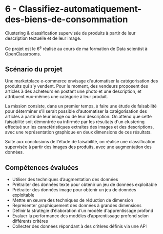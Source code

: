 # 6 - Classifiez-automatiquement-des-biens-de-consommation
Clustering & classification supervisée de produits à partir de leur description textuelle et de leur image.



Ce projet est le 6<sup>e</sup> réalisé au cours de ma formation de Data scientist à OpenClassrooms.


## Scénario du projet

Une marketplace e-commerce envisage d'automatiser la catégorisation des produits qui s'y vendent. Pour le moment, des vendeurs proposent des articles à des acheteurs en postant une photo et une description, et attribuent eux-mêmes une catégorie à leur produit. 

La mission consiste, dans un premier temps, à faire une étude de faisabilité pour déterminer s'il serait possible d'automatiser la catégorisation des articles à partir de leur image ou de leur description.
On attend que cette faisabilité soit démontrée ou infirmée par les résultats d'un clustering effectué sur les caractéristiques extraites des images et des descriptions, avec une représentation graphique en deux dimensions de ces résultats.

Suite aux conclusions de l'étude de faisabilité, on réalise une classification supervisée à partir des images des produits, avec une augmentation des données.



## Compétences évaluées

- Utiliser des techniques d’augmentation des données
- Prétraiter des données texte pour obtenir un jeu de données exploitable
- Prétraiter des données image pour obtenir un jeu de données exploitable
- Mettre en œuvre des techniques de réduction de dimension
- Représenter graphiquement des données à grandes dimensions
- Définir la stratégie d’élaboration d’un modèle d'apprentissage profond
- Évaluer la performance des modèles d’apprentissage profond selon différents critères
- Collecter des données répondant à des critères définis via une API

